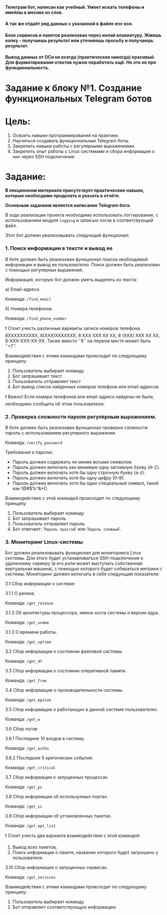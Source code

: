 #### Телеграм бот, написан как учебный. Умеет искать телефоны и имейлы в месиве из слов.
#### А так же отдаёт ряд данных с указанной в файле env оси.
#### Блок сервисов и пакетов реализован через инлай клавиатуру. Жмешь копку - получаешь результат или уточняешь просьбу и получаешь результат.
#### Вывод данных от ОСи не всегда (практические никогда) красивый. Для форматирования ответов нужно поработать ещё. Но это не про функциональность.


# Задание к блоку №1. Создание функциональныx Telegram ботов

# Цель:

1. Освоить навыки программирования на практике.
2. Научиться создавать функциональные Telegram боты.
3. Закрепить навыки работы с регулярными выражениями.
4. Закрепить опыт работы с Linux системами и сбора информации о них через SSH подключение.

# Задание:

**В лекционном материале присутствует практические навыки, которые необходимо проделать и указать в отчёте.** 

**Основным заданием является написание Telegram бота.** 

В ходе реализации проекта необходимо использовать логгирование, с использованием модуля `logging` и записью логов в соответсвующий файл.

Этот бот должен реализовывать следующий функционал:

### 1. Поиск информации в тексте и вывод ее

В боте должен быть реализован функционал поиска необходимой информации и вывод ее пользователю. Поиск должен быть реализован с помощью регулярных выражений.

Информация, которую бот должен уметь выделять из текста: 

а) Email-адреса. 

Команда: `/find_email`

б) Номера телефонов. 

Команда: `/find_phone_number`

<aside>
❗ Стоит учесть различные варианты записи номеров телефона. 8XXXXXXXXXX, 8(XXX)XXXXXXX, 8 XXX XXX XX XX, 8 (XXX) XXX XX XX, 8-XXX-XXX-XX-XX. Также вместо ‘`8`’ на первом месте может быть ‘`+7`’.

</aside>

Взаимодействия с этими командами происходит по следующему принципу:

1. Пользователь выбирает команду
2. Бот запрашивает текст
3. Пользователь отправляет текст
4. Бот вывод список найденных номеров телефона или email-адресов.

<aside>
❗ Важно! Если номера телефонов или email-адреса найдены не были, необходимо сообщить об этом пользователю.

</aside>

### 2. Проверка сложности пароля регулярным выражением.

В боте должен быть реализован функционал проверки сложности пароль с использованием регулярного выражения.

Команда: `/verify_password`

Требования к паролю:

- Пароль должен содержать не менее восьми символов.
- Пароль должен включать как минимум одну заглавную букву (A–Z).
- Пароль должен включать хотя бы одну строчную букву (a–z).
- Пароль должен включать хотя бы одну цифру (0–9).
- Пароль должен включать хотя бы один специальный символ, такой как !@#$%^&*().

Взаимодействие с этой командой происходит по следующему принципу:

1. Пользователь выбирает команду
2. Бот запрашивает пароль
3. Пользователь отправляет пароль
4. Бот отвечает: ‘`Пароль простой`’ или ‘`Пароль сложный`’.

### 3. Мониторинг Linux-системы

Бот должен реализовывать функционал для мониторинга Linux системы. Для этого будет устанавливаться SSH-подключение к удаленному серверу (в его роли может выступать собственная виртуальная машина), с помощью которого будет собираться метрики с системы. Мониторинг должен включать в себя следующий показатели:

3.1 Сбор информации о системе:

3.1.1 О релизе. 

Команда: `/get_release`

3.1.2 Об архитектуры процессора, имени хоста системы и версии ядра. 

Команда: `/get_uname`

3.1.3 О времени работы. 

Команда: `/get_uptime`

3.2 Сбор информации о состоянии файловой системы. 

Команда: `/get_df`

3.3 Сбор информации о состоянии оперативной памяти. 

Команда: `/get_free`

3.4 Сбор информации о производительности системы. 

Команда: `/get_mpstat`

3.5 Сбор информации о работающих в данной системе пользователях. 

Команда: `/get_w`

3.6 Сбор логов

3.6.1 Последние 10 входов в систему. 

Команда: `/get_auths`

3.6.2 Последние 5 критических события. 

Команда: `/get_critical`

3.7 Сбор информации о запущенных процессах. 

Команда: `/get_ps`

3.8 Сбор информации об используемых портах. 

Команда: `/get_ss`

3.9 Сбор информации об установленных пакетах. 

Команда: `/get_apt_list`

<aside>
❗ Стоит учесть два варианта взаимодействия с этой командой:

1. Вывод всех пакетов;
2. Поиск информации о пакете, название которого будет запрошено у пользователя.
</aside>

3.10 Сбор информации о запущенных сервисах. 

Команда: `/get_services`

Взаимодействия с этими командами происходит по следующему принципу:

1. Пользователь выбирает команду
2. Бот отправляет соответствующую информацию